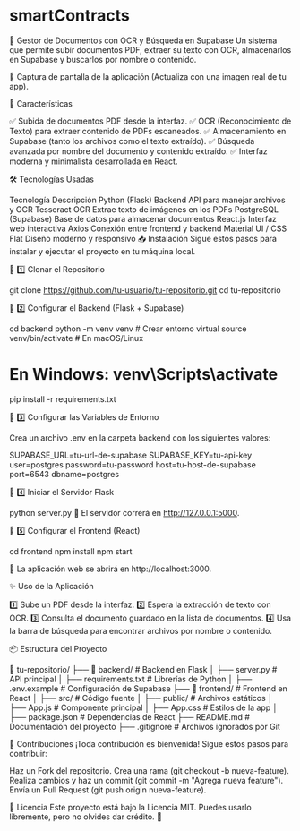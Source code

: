# smartContracts

📂 Gestor de Documentos con OCR y Búsqueda en Supabase
Un sistema que permite subir documentos PDF, extraer su texto con OCR, almacenarlos en Supabase y buscarlos por nombre o contenido.


📌 Captura de pantalla de la aplicación (Actualiza con una imagen real de tu app).

🚀 Características

✅ Subida de documentos PDF desde la interfaz.
✅ OCR (Reconocimiento de Texto) para extraer contenido de PDFs escaneados.
✅ Almacenamiento en Supabase (tanto los archivos como el texto extraído).
✅ Búsqueda avanzada por nombre del documento y contenido extraído.
✅ Interfaz moderna y minimalista desarrollada en React.

🛠 Tecnologías Usadas

Tecnología	Descripción
Python (Flask)	Backend API para manejar archivos y OCR
Tesseract OCR	Extrae texto de imágenes en los PDFs
PostgreSQL (Supabase)	Base de datos para almacenar documentos
React.js	Interfaz web interactiva
Axios	Conexión entre frontend y backend
Material UI / CSS Flat	Diseño moderno y responsivo
📥 Instalación
Sigue estos pasos para instalar y ejecutar el proyecto en tu máquina local.

🔹 1️⃣ Clonar el Repositorio

git clone https://github.com/tu-usuario/tu-repositorio.git
cd tu-repositorio

🔹 2️⃣ Configurar el Backend (Flask + Supabase)

cd backend
python -m venv venv      # Crear entorno virtual
source venv/bin/activate # En macOS/Linux
# En Windows: venv\Scripts\activate
pip install -r requirements.txt

🔹 3️⃣ Configurar las Variables de Entorno

Crea un archivo .env en la carpeta backend con los siguientes valores:


SUPABASE_URL=tu-url-de-supabase
SUPABASE_KEY=tu-api-key
user=postgres
password=tu-password
host=tu-host-de-supabase
port=6543
dbname=postgres

🔹 4️⃣ Iniciar el Servidor Flask

python server.py
📌 El servidor correrá en http://127.0.0.1:5000.

🔹 5️⃣ Configurar el Frontend (React)

cd frontend
npm install
npm start

📌 La aplicación web se abrirá en http://localhost:3000.

✨ Uso de la Aplicación

1️⃣ Sube un PDF desde la interfaz.
2️⃣ Espera la extracción de texto con OCR.
3️⃣ Consulta el documento guardado en la lista de documentos.
4️⃣ Usa la barra de búsqueda para encontrar archivos por nombre o contenido.

📦 Estructura del Proyecto

📂 tu-repositorio/
 ├── 📂 backend/         # Backend en Flask
 │   ├── server.py       # API principal
 │   ├── requirements.txt # Librerías de Python
 │   ├── .env.example    # Configuración de Supabase
 ├── 📂 frontend/        # Frontend en React
 │   ├── src/            # Código fuente
 │   ├── public/         # Archivos estáticos
 │   ├── App.js          # Componente principal
 │   ├── App.css         # Estilos de la app
 │   ├── package.json    # Dependencias de React
 ├── README.md           # Documentación del proyecto
 ├── .gitignore          # Archivos ignorados por Git

 
🤝 Contribuciones
¡Toda contribución es bienvenida! Sigue estos pasos para contribuir:

Haz un Fork del repositorio.
Crea una rama (git checkout -b nueva-feature).
Realiza cambios y haz un commit (git commit -m "Agrega nueva feature").
Envía un Pull Request (git push origin nueva-feature).


📄 Licencia
Este proyecto está bajo la Licencia MIT. Puedes usarlo libremente, pero no olvides dar crédito. 📜

